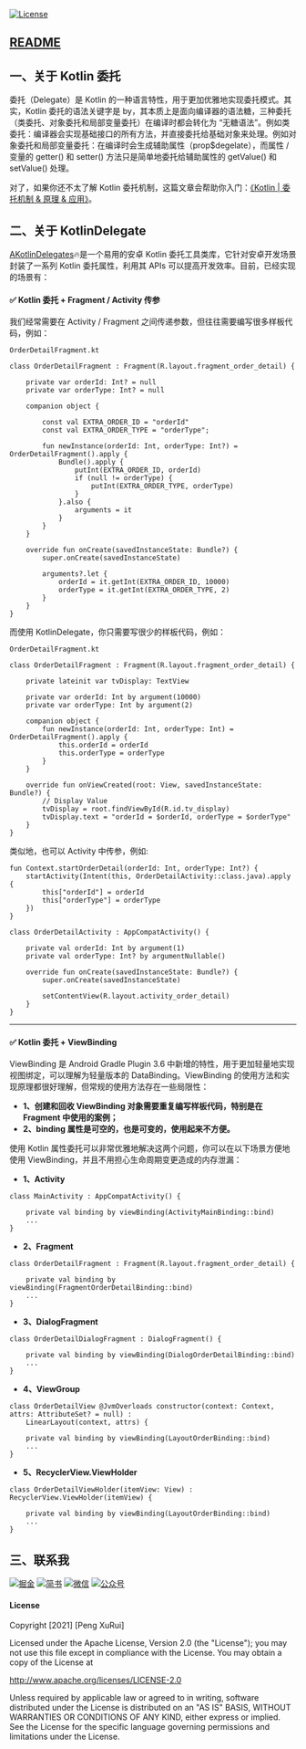[![License][licenseSvg]][license]

## [README][readme]

## 一、关于 Kotlin 委托

委托（Delegate）是 Kotlin 的一种语言特性，用于更加优雅地实现委托模式。其实，Kotlin 委托的语法关键字是 by，其本质上是面向编译器的语法糖，三种委托（类委托、对象委托和局部变量委托）在编译时都会转化为 “无糖语法”。例如类委托：编译器会实现基础接口的所有方法，并直接委托给基础对象来处理。例如对象委托和局部变量委托：在编译时会生成辅助属性（prop$degelate），而属性 / 变量的 getter() 和 setter() 方法只是简单地委托给辅助属性的 getValue() 和 setValue() 处理。

对了，如果你还不太了解 Kotlin 委托机制，这篇文章会帮助你入门：[《Kotlin | 委托机制 & 原理 & 应用》](https://juejin.cn/post/6958346113552220173#heading-13)。

## 二、关于 KotlinDelegate

[AKotlinDelegates](https://github.com/pengxurui/DemoHall/tree/main/KotlinDelegate)🔥是一个易用的安卓 Kotlin 委托工具类库，它针对安卓开发场景封装了一系列 Kotlin 委托属性，利用其 APIs 可以提高开发效率。目前，已经实现的场景有：

#### ✅ Kotlin 委托 + Fragment / Activity 传参

我们经常需要在 Activity / Fragment 之间传递参数，但往往需要编写很多样板代码，例如：

`OrderDetailFragment.kt`
```
class OrderDetailFragment : Fragment(R.layout.fragment_order_detail) {

    private var orderId: Int? = null
    private var orderType: Int? = null

    companion object {

        const val EXTRA_ORDER_ID = "orderId"
        const val EXTRA_ORDER_TYPE = "orderType";

        fun newInstance(orderId: Int, orderType: Int?) = OrderDetailFragment().apply {
            Bundle().apply {
                putInt(EXTRA_ORDER_ID, orderId)
                if (null != orderType) {
                    putInt(EXTRA_ORDER_TYPE, orderType)
                }
            }.also {
                arguments = it
            }
        }
    }

    override fun onCreate(savedInstanceState: Bundle?) {
        super.onCreate(savedInstanceState)

        arguments?.let {
            orderId = it.getInt(EXTRA_ORDER_ID, 10000)
            orderType = it.getInt(EXTRA_ORDER_TYPE, 2)
        }
    }
}
```

而使用 KotlinDelegate，你只需要写很少的样板代码，例如：

`OrderDetailFragment.kt`
```
class OrderDetailFragment : Fragment(R.layout.fragment_order_detail) {

    private lateinit var tvDisplay: TextView

    private var orderId: Int by argument(10000)
    private var orderType: Int by argument(2)

    companion object {
        fun newInstance(orderId: Int, orderType: Int) = OrderDetailFragment().apply {
            this.orderId = orderId
            this.orderType = orderType
        }
    }

    override fun onViewCreated(root: View, savedInstanceState: Bundle?) {
        // Display Value
        tvDisplay = root.findViewById(R.id.tv_display)
        tvDisplay.text = "orderId = $orderId, orderType = $orderType"
    }
}
```
类似地，也可以 Activity 中传参，例如:

```
fun Context.startOrderDetail(orderId: Int, orderType: Int?) {
    startActivity(Intent(this, OrderDetailActivity::class.java).apply {
        this["orderId"] = orderId
        this["orderType"] = orderType
    })
}

class OrderDetailActivity : AppCompatActivity() {

    private val orderId: Int by argument(1)
    private val orderType: Int? by argumentNullable()

    override fun onCreate(savedInstanceState: Bundle?) {
        super.onCreate(savedInstanceState)

        setContentView(R.layout.activity_order_detail)
    }
}
```

---
#### ✅ Kotlin 委托 + ViewBinding

ViewBinding 是 Android Gradle Plugin 3.6 中新增的特性，用于更加轻量地实现视图绑定，可以理解为轻量版本的 DataBinding。ViewBinding 的使用方法和实现原理都很好理解，但常规的使用方法存在一些局限性：

- **1、创建和回收 ViewBinding 对象需要重复编写样板代码，特别是在 Fragment 中使用的案例；**
- **2、binding 属性是可空的，也是可变的，使用起来不方便。**

使用 Kotlin 属性委托可以非常优雅地解决这两个问题，你可以在以下场景方便地使用 ViewBinding，并且不用担心生命周期变更造成的内存泄漏：

- **1、Activity**
```
class MainActivity : AppCompatActivity() {

    private val binding by viewBinding(ActivityMainBinding::bind)
    ...
}
```
- **2、Fragment**
```
class OrderDetailFragment : Fragment(R.layout.fragment_order_detail) {

    private val binding by viewBinding(FragmentOrderDetailBinding::bind)
    ...
}
```
- **3、DialogFragment**
```
class OrderDetailDialogFragment : DialogFragment() {

    private val binding by viewBinding(DialogOrderDetailBinding::bind)
    ...
}
```
- **4、ViewGroup**
```
class OrderDetailView @JvmOverloads constructor(context: Context, attrs: AttributeSet? = null) :
    LinearLayout(context, attrs) {

    private val binding by viewBinding(LayoutOrderBinding::bind)
    ...
}
```
- **5、RecyclerView.ViewHolder**
```
class OrderDetailViewHolder(itemView: View) : RecyclerView.ViewHolder(itemView) {

    private val binding by viewBinding(LayoutOrderBinding::bind)
    ...
}
```

## 三、联系我

[![掘金][juejinSvg]][juejin] [![简书][jianshuSvg]][jianshu] [![微信][wechatSvg]][wechat] [![公众号][wechatPublicSvg]][wechatPublic]

#### License
Copyright [2021] [Peng XuRui]

Licensed under the Apache License, Version 2.0 (the "License");
you may not use this file except in compliance with the License.
You may obtain a copy of the License at

http://www.apache.org/licenses/LICENSE-2.0

Unless required by applicable law or agreed to in writing, software
distributed under the License is distributed on an "AS IS" BASIS,
WITHOUT WARRANTIES OR CONDITIONS OF ANY KIND, either express or implied.
See the License for the specific language governing permissions and
limitations under the License.

[licenseSvg]: https://img.shields.io/badge/License-Apache--2.0-brightgreen.svg
[license]: https://github.com/pengxurui/DemoHall/blob/main/LICENSE

[readme]: https://github.com/pengxurui/DemoHall/blob/main/KotlinDelegate/README.md

[juejinSvg]: https://img.shields.io/badge/%E6%8E%98%E9%87%91-%40%E5%BD%AD%E4%B8%91%E4%B8%91-blue
[juejin]: https://juejin.cn/user/1063982987230392

[jianshuSvg]: https://img.shields.io/badge/%E7%AE%80%E4%B9%A6-%40%E5%BD%AD%E4%B8%91%E4%B8%91-blue
[jianshu]: https://www.jianshu.com/u/d9761b0d1618

[wechatSvg]: https://img.shields.io/badge/%E5%BE%AE%E4%BF%A1-%40%E5%BD%AD%E6%97%AD%E9%94%90-blue
[wechat]: https://github.com/pengxurui/DemoHall/blob/main/images/wechat.jpeg

[wechatPublicSvg]: https://img.shields.io/badge/%E5%85%AC%E4%BC%97%E5%8F%B7-%40%E5%BD%AD%E6%97%AD%E9%94%90-blue
[wechatPublic]: https://github.com/pengxurui/DemoHall/blob/main/images/wechat_public.jpg
